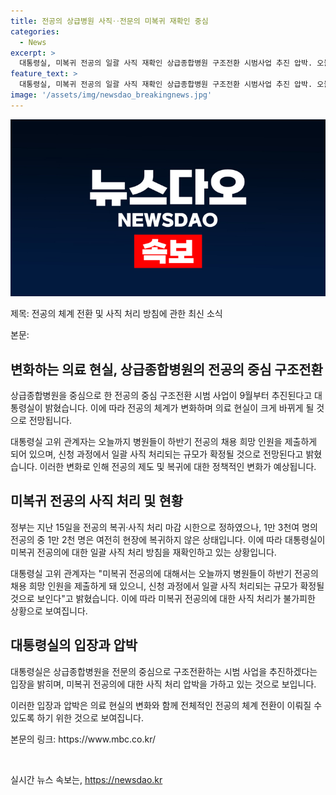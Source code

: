 ```yaml
---
title: 전공의 상급병원 사직‥전문의 미복귀 재확인 중심
categories:
  - News
excerpt: >
  대통령실, 미복귀 전공의 일괄 사직 재확인 상급종합병원 구조전환 시범사업 추진 압박. 오늘까지 전공의 복귀 희망 인원 제출, 일괄 사직 처리 예상. 지난 15일 복귀·사직 처리 마감, 1만 2천 명 미복귀 상태. MBC 뉴스, 24시간 제보 기다림. 02-784-4000, mbcjebo@mbc.co.kr, @mbc제보.
feature_text: >
  대통령실, 미복귀 전공의 일괄 사직 재확인 상급종합병원 구조전환 시범사업 추진 압박. 오늘까지 전공의 복귀 희망 인원 제출, 일괄 사직 처리 예상. 지난 15일 복귀·사직 처리 마감, 1만 2천 명 미복귀 상태. MBC 뉴스, 24시간 제보 기다림. 02-784-4000, mbcjebo@mbc.co.kr, @mbc제보.
image: '/assets/img/newsdao_breakingnews.jpg'
---
```


<p><img src="/assets/img/newsdao_breakingnews.jpg" alt="implanttips 속보" /></p>

<p>제목: 전공의 체계 전환 및 사직 처리 방침에 관한 최신 소식</p>

<p>본문: </p>

<h2 data-ke-size="size26">변화하는 의료 현실, 상급종합병원의 전공의 중심 구조전환</h2>

<p>상급종합병원을 중심으로 한 전공의 중심 구조전환 시범 사업이 9월부터 추진된다고 대통령실이 밝혔습니다. 이에 따라 전공의 체계가 변화하며 의료 현실이 크게 바뀌게 될 것으로 전망됩니다.</p>

<p data-ke-size="size16">대통령실 고위 관계자는 오늘까지 병원들이 하반기 전공의 채용 희망 인원을 제출하게 되어 있으며, 신청 과정에서 일괄 사직 처리되는 규모가 확정될 것으로 전망된다고 밝혔습니다. 이러한 변화로 인해 전공의 제도 및 복귀에 대한 정책적인 변화가 예상됩니다.</p>

<h2 data-ke-size="size26">미복귀 전공의 사직 처리 및 현황</h2>

<p>정부는 지난 15일을 전공의 복귀·사직 처리 마감 시한으로 정하였으나, 1만 3천여 명의 전공의 중 1만 2천 명은 여전히 현장에 복귀하지 않은 상태입니다. 이에 따라 대통령실이 미복귀 전공의에 대한 일괄 사직 처리 방침을 재확인하고 있는 상황입니다.</p>

<p data-ke-size="size16">대통령실 고위 관계자는 "미복귀 전공의에 대해서는 오늘까지 병원들이 하반기 전공의 채용 희망 인원을 제출하게 돼 있으니, 신청 과정에서 일괄 사직 처리되는 규모가 확정될 것으로 보인다"고 밝혔습니다. 이에 따라 미복귀 전공의에 대한 사직 처리가 불가피한 상황으로 보여집니다.</p>

<h2 data-ke-size="size26">대통령실의 입장과 압박</h2>

<p>대통령실은 상급종합병원을 전문의 중심으로 구조전환하는 시범 사업을 추진하겠다는 입장을 밝히며, 미복귀 전공의에 대한 사직 처리 압박을 가하고 있는 것으로 보입니다.</p>

<p data-ke-size="size16">이러한 입장과 압박은 의료 현실의 변화와 함께 전체적인 전공의 체계 전환이 이뤄질 수 있도록 하기 위한 것으로 보여집니다.</p>

<p>본문의 링크: https://www.mbc.co.kr/</p>

<p data-ke-size="size16">&nbsp;</p>
실시간 뉴스 속보는, <a href="https://newsdao.kr" rel="dofollow">https://newsdao.kr</a>


